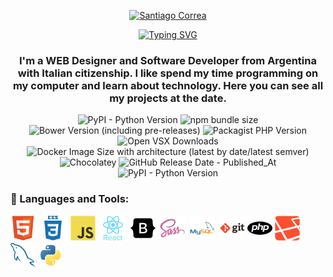 <p align="center">
  <a href="[https://github.com/"](https://github.com/SantiagoCdeveloper)>
    <img src="https://user-images.githubusercontent.com/20955511/199138068-0a7b7b75-a024-4f00-803f-30a19c5d1b2d.png" alt="Santiago Correa" /></a>
</p>
<p align="center">
    <a href="https://git.io/typing-svg">
        <img src="https://readme-typing-svg.demolab.com?font=&weight=600&size=30&pause=1000&color=CF2EF7&width=435&lines=WELCOME+TO+MY+GITHUB;I'm+Santy+Developer;I'm+Web+Designer;I'm+Software+Developer" alt="Typing SVG" />
    </a>
</p>

<div id="header" align="center">
    <h3 aling="center">I'm a WEB Designer and Software Developer from Argentina with Italian citizenship. I like spend my time programming on my computer and learn about technology. Here you can see all my projects at the date.</h3>
</div>
<div id="badges" align="center">
    <img alt="PyPI - Python Version" src="https://img.shields.io/pypi/pyversions/Django?style=default&logo=python&logoColor=blue">
    <img alt="npm bundle size" src="https://img.shields.io/bundlephobia/minzip/react?style=default&logo=react&logoColor=%2361DAFB&label=REACT">
    <img alt="Bower Version (including pre-releases)" src="https://img.shields.io/bower/v/boostrap?style=flat-square&logo=bootstrap&logoColor=%237952B3&label=Boostrap5">
    <img alt="Packagist PHP Version" src="https://img.shields.io/packagist/dependency-v/Santy/symfony/php?style=for-the-badge&logo=php&logoColor=%23777BB4&label=PHP">
    <img alt="Open VSX Downloads" src="https://img.shields.io/open-vsx/dt/Java%20Script/java?style=default&logo=javascript&logoColor=%23F7DF1E&label=JS">
    <img alt="Docker Image Size with architecture (latest by date/latest semver)" src="https://img.shields.io/docker/image-size/library/mysql?sort=date&arch=amd64&style=default&logo=mysql&logoColor=%234479A1&label=MYSQL">
    <img alt="Chocolatey" src="https://img.shields.io/chocolatey/dt/git?style=default&logo=git&logoColor=%23F05032&label=GIT">
    <img alt="GitHub Release Date - Published_At" src="https://img.shields.io/github/release-date/microsoft/vscode?style=default&logo=visualstudiocode&logoColor=%23007ACC&label=VSCODE">
    <img alt="PyPI - Python Version" src="https://img.shields.io/pypi/pyversions/Pygame?style=default&logo=pythonanywhere&logoColor=%23005CA0&label=Pygame&labelColor=%23F1BF7A">
</div>

<div align="left">
    <h3>🔨 Languages and Tools:</h3>
    <div>
        <img src="https://github.com/devicons/devicon/blob/master/icons/html5/html5-original.svg" title="HTML5" alt="HTML" width="40" height="40"/>&nbsp;
        <img src="https://github.com/devicons/devicon/blob/master/icons/css3/css3-plain-wordmark.svg"  title="CSS3" alt="CSS" width="40" height="40"/>&nbsp;
        <img src="https://github.com/devicons/devicon/blob/master/icons/javascript/javascript-original.svg" title="JavaScript" alt="JavaScript" width="40" height="40"/>&nbsp;
        <img src="https://github.com/devicons/devicon/blob/master/icons/react/react-original-wordmark.svg" title="React" alt="React" width="40" height="40"/>&nbsp;
        <img src="https://github.com/devicons/devicon/blob/master/icons/bootstrap/bootstrap-plain.svg" title="Bootstrap" alt="Bootstrap" width="40" height="40"/>&nbsp;
        <img src="https://github.com/devicons/devicon/blob/master/icons/sass/sass-original.svg" title="Sass" alt="Sass" width="40" height="40"/>&nbsp;
        <img src="https://github.com/devicons/devicon/blob/master/icons/mysql/mysql-original-wordmark.svg" title="MySQL"  alt="MySQL" width="40" height="40"/>&nbsp;
        <img src="https://github.com/devicons/devicon/blob/master/icons/git/git-original-wordmark.svg" title="Git" **alt="Git" width="40" height="40"/>
        <img src="https://github.com/devicons/devicon/blob/master/icons/php/php-plain.svg" title="Git" **alt="Git" width="40" height="40"/>
        <img src="https://github.com/devicons/devicon/blob/master/icons/laravel/laravel-plain.svg" title="Git" **alt="Git" width="40" height="40"/>
        <img src="https://github.com/devicons/devicon/blob/master/icons/mysql/mysql-plain.svg" title="Git" **alt="Git" width="40" height="40"/>
        <img src="https://github.com/devicons/devicon/blob/master/icons/python/python-original.svg" title="Git" **alt="Git" width="40" height="40"/>
      </div>
</div>
